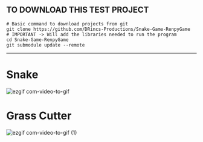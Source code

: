 ## TO DOWNLOAD THIS TEST PROJECT

```shell
# Basic command to download projects from git
git clone https://github.com/DRincs-Productions/Snake-Game-RenpyGame
# IMPORTANT -> Will add the libraries needed to run the program
cd Snake-Game-RenpyGame
git submodule update --remote

```

----

# Snake
![ezgif com-video-to-gif](https://github.com/DRincs-Productions/Snake-Game-RenpyGame/assets/67595890/9423ed0d-8204-4184-b635-be0ddc7aa47e)

# Grass Cutter
![ezgif com-video-to-gif (1)](https://github.com/DRincs-Productions/Snake-Game-RenpyGame/assets/67595890/d2afb253-61d0-4fd9-bf20-0268f94e927b)
